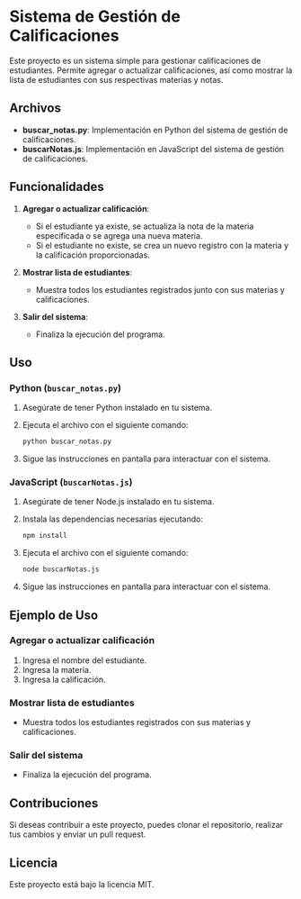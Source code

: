 # Sistema de Gestión de Calificaciones

Este proyecto es un sistema simple para gestionar calificaciones de estudiantes. Permite agregar o actualizar calificaciones, así como mostrar la lista de estudiantes con sus respectivas materias y notas.

## Archivos

- **buscar_notas.py**: Implementación en Python del sistema de gestión de calificaciones.
- **buscarNotas.js**: Implementación en JavaScript del sistema de gestión de calificaciones.

## Funcionalidades

1. **Agregar o actualizar calificación**: 
   - Si el estudiante ya existe, se actualiza la nota de la materia especificada o se agrega una nueva materia.
   - Si el estudiante no existe, se crea un nuevo registro con la materia y la calificación proporcionadas.

2. **Mostrar lista de estudiantes**:
   - Muestra todos los estudiantes registrados junto con sus materias y calificaciones.

3. **Salir del sistema**:
   - Finaliza la ejecución del programa.

## Uso

### Python (`buscar_notas.py`)

1. Asegúrate de tener Python instalado en tu sistema.
2. Ejecuta el archivo con el siguiente comando:

   ```bash
   python buscar_notas.py
   ```

3. Sigue las instrucciones en pantalla para interactuar con el sistema.

### JavaScript (`buscarNotas.js`)

1. Asegúrate de tener Node.js instalado en tu sistema.
2. Instala las dependencias necesarias ejecutando:

   ```bash
   npm install
   ```

3. Ejecuta el archivo con el siguiente comando:

   ```bash
   node buscarNotas.js
   ```

4. Sigue las instrucciones en pantalla para interactuar con el sistema.

## Ejemplo de Uso

### Agregar o actualizar calificación

1. Ingresa el nombre del estudiante.
2. Ingresa la materia.
3. Ingresa la calificación.

### Mostrar lista de estudiantes

- Muestra todos los estudiantes registrados con sus materias y calificaciones.

### Salir del sistema

- Finaliza la ejecución del programa.

## Contribuciones

Si deseas contribuir a este proyecto, puedes clonar el repositorio, realizar tus cambios y enviar un pull request.

## Licencia

Este proyecto está bajo la licencia MIT.
